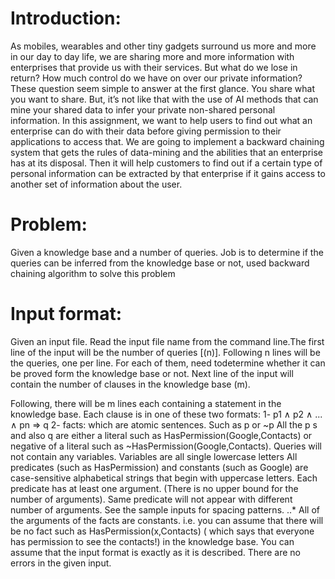# Introduction:
As mobiles, wearables and other tiny gadgets surround us more and more in our day to day life, we are sharing more and more information with enterprises that provide us with their services. But what do we lose in return? How much control do we have on over our private information? These question seem simple to answer at the first glance. You share what you want to share. But, it’s not like that with the use of AI methods that can mine your shared data to infer your private non-shared personal information. In this assignment, we want to help users to find out what an enterprise can do with their data before giving permission to their applications to access that.
We are going to implement a backward chaining system that gets the rules of data-mining and the abilities that an enterprise has at its disposal. Then it will help customers to find out if a certain type of personal information can be extracted by that enterprise if it gains access to another set of information about the user.

# Problem:
Given a knowledge base and a number of queries. Job is to determine if the queries can be inferred from the knowledge base or not, used backward chaining algorithm to solve this problem

# Input format: 
Given an input file. Read the input file name from the command line.The first line of the input will be the number of queries [(n)]. Following n lines will be the queries, one per line. For each of them, need todetermine whether it can be proved form the knowledge base or not. Next line of the input will contain the number of clauses in the knowledge base (m).

Following, there will be m lines each containing a statement in the knowledge base. Each clause is in one of these two formats:
1- p1 ∧ p2 ∧ ... ∧ pn => q
2- facts: which are atomic sentences. Such as p or ~p
All the p s and also q are either a literal such as HasPermission(Google,Contacts) or negative of a literal such as ~HasPermission(Google,Contacts).
Queries will not contain any variables.
Variables are all single lowercase letters
All predicates (such as HasPermission) and constants (such as Google) are case-sensitive alphabetical strings that begin with uppercase letters.
Each predicate has at least one argument. (There is no upper bound for the number of arguments). Same predicate will not appear with different number of arguments.
See the sample inputs for spacing patterns.
..* All of the arguments of the facts are constants. i.e. you can assume that there will be no fact such as HasPermission(x,Contacts) ( which says that everyone has permission to see the contacts!) in the knowledge base.
You can assume that the input format is exactly as it is described. There are no errors in the given input.
